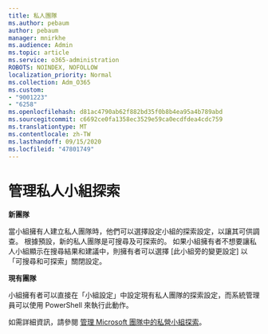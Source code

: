 ```yaml
---
title: 私人團隊
ms.author: pebaum
author: pebaum
manager: mnirkhe
ms.audience: Admin
ms.topic: article
ms.service: o365-administration
ROBOTS: NOINDEX, NOFOLLOW
localization_priority: Normal
ms.collection: Adm_O365
ms.custom:
- "9001223"
- "6258"
ms.openlocfilehash: d81ac4790ab62f882bd35f0b8b4ea95a4b789abd
ms.sourcegitcommit: c6692ce0fa1358ec3529e59ca0ecdfdea4cdc759
ms.translationtype: MT
ms.contentlocale: zh-TW
ms.lasthandoff: 09/15/2020
ms.locfileid: "47801749"
---
```

# <a name="managing-discovery-of-private-teams"></a>管理私人小組探索

**新團隊**

當小組擁有人建立私人團隊時，他們可以選擇設定小組的探索設定，以讓其可供調查。 根據預設，新的私人團隊是可搜尋及可探索的。 如果小組擁有者不想要讓私人小組顯示在搜尋結果和建議中，則擁有者可以選擇 [此小組旁的變更設定] 以「可搜尋和可探索」關閉設定。  

**現有團隊**

小組擁有者可以直接在「小組設定」中設定現有私人團隊的探索設定，而系統管理員可以使用 PowerShell 來執行此動作。  

如需詳細資訊，請參閱  [管理 Microsoft 團隊中的私營小組探索](https://docs.microsoft.com/microsoftteams/manage-discovery-of-private-teams)。
